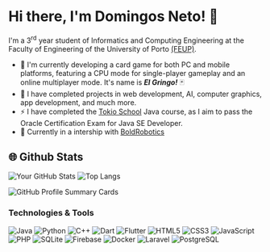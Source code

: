 # Hi there, I'm Domingos Neto! 👋
I'm a 3<sup>rd</sup> year student of Informatics and Computing Engineering at the Faculty of Engineering of the University of Porto <a href="https://sigarra.up.pt/feup/pt/web_page.inicial">(FEUP)</a>.

- 🔭 I'm currently developing a card game for both PC and mobile platforms, featuring a CPU mode for single-player gameplay and an online multiplayer mode. It's name is ***El Gringo!*** 🃏
- 🤖 I have completed projects in web development, AI, computer graphics, app development, and much more.
- ⚡ I have completed the <a href="https://enter.tokioschool.pt/programacao-com-java/?MLL=7361&gad_source=1&gclid=Cj0KCQjwwO20BhCJARIsAAnTIVTeycLtwJCIvwVNxTRPwDJp2apiHwgU0FGgv_gok1s-SqbASiVcNXIaAtVXEALw_wcB">Tokio School</a> Java course, as I aim to pass the Oracle Certification Exam for Java SE Developer.
- 💼 Currently in a intership with <a href="https://boldrobotics.pt/home-page-pt/">BoldRobotics</a>

## 🌐 Github Stats
![Your GitHub Stats](https://github-readme-stats.vercel.app/api?username=domingosneto03&show_icons=true&include_all_commits=true&theme=tokyonight&count_private=true)
![Top Langs](https://github-readme-stats.vercel.app/api/top-langs/?username=domingosneto03&layout=compact&theme=tokyonight&card_width=300&langs_count=8)


![GitHub Profile Summary Cards](https://github-profile-summary-cards.vercel.app/api/cards/profile-details?username=domingosneto03&theme=tokyonight)

### Technologies & Tools

![Java](https://img.shields.io/badge/Java-007396?style=for-the-badge&logo=java&logoColor=white)
![Python](https://img.shields.io/badge/Python-3776AB?style=for-the-badge&logo=python&logoColor=white)
![C++](https://img.shields.io/badge/C%2B%2B-00599C?style=for-the-badge&logo=c%2B%2B&logoColor=white)
![Dart](https://img.shields.io/badge/Dart-0175C2?style=for-the-badge&logo=dart&logoColor=white)
![Flutter](https://img.shields.io/badge/Flutter-02569B?style=for-the-badge&logo=flutter&logoColor=white)
![HTML5](https://img.shields.io/badge/HTML5-E34F26?style=for-the-badge&logo=html5&logoColor=white)
![CSS3](https://img.shields.io/badge/CSS3-1572B6?style=for-the-badge&logo=css3&logoColor=white)
![JavaScript](https://img.shields.io/badge/JavaScript-F7DF1E?style=for-the-badge&logo=javascript&logoColor=black)
![PHP](https://img.shields.io/badge/PHP-777BB4?style=for-the-badge&logo=php&logoColor=white)
![SQLite](https://img.shields.io/badge/SQLite-003B57?style=for-the-badge&logo=sqlite&logoColor=white)
![Firebase](https://img.shields.io/badge/Firebase-FFCA28?style=for-the-badge&logo=firebase&logoColor=black)
![Docker](https://img.shields.io/badge/Docker-2496ED?style=for-the-badge&logo=docker&logoColor=white)
![Laravel](https://img.shields.io/badge/Laravel-FF2D20?style=for-the-badge&logo=laravel&logoColor=white)
![PostgreSQL](https://img.shields.io/badge/PostgreSQL-336791?style=for-the-badge&logo=postgresql&logoColor=white)







